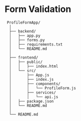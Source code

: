 # Form Validation

     ProfileFormApp/
      │
      ├── backend/
      │   ├── app.py
      │   ├── forms.py
      │   ├── requirements.txt
      │   └── README.md
      │
      ├── frontend/
      │   ├── public/
      │   │   ├── index.html
      │   └── src/
      │       ├── App.js
      │       ├── index.js
      │       ├── components/
      │       │   └── ProfileForm.js
      │       ├── services/
      │       │   └── api.js
      │   ├── package.json
      │   └── README.md
      │
      └── README.md
